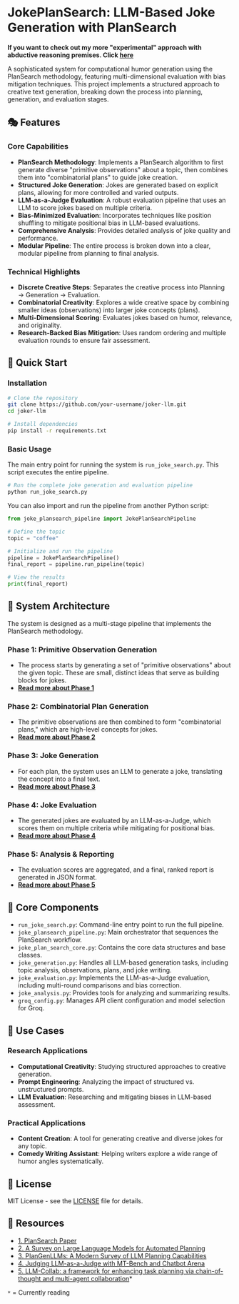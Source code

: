 # JokePlanSearch: LLM-Based Joke Generation with PlanSearch

**If you want to check out my more "experimental" approach with abductive reasoning premises. Click [here](https://github.com/MajorTimberWolf/joker-llm/tree/mtw/feat/abductive-reasoning)**

A sophisticated system for computational humor generation using the PlanSearch methodology, featuring multi-dimensional evaluation with bias mitigation techniques. This project implements a structured approach to creative text generation, breaking down the process into planning, generation, and evaluation stages.

## 🎭 Features

### Core Capabilities
- **PlanSearch Methodology**: Implements a PlanSearch algorithm to first generate diverse "primitive observations" about a topic, then combines them into "combinatorial plans" to guide joke creation.
- **Structured Joke Generation**: Jokes are generated based on explicit plans, allowing for more controlled and varied outputs.
- **LLM-as-a-Judge Evaluation**: A robust evaluation pipeline that uses an LLM to score jokes based on multiple criteria.
- **Bias-Minimized Evaluation**: Incorporates techniques like position shuffling to mitigate positional bias in LLM-based evaluations.
- **Comprehensive Analysis**: Provides detailed analysis of joke quality and performance.
- **Modular Pipeline**: The entire process is broken down into a clear, modular pipeline from planning to final analysis.

### Technical Highlights
- **Discrete Creative Steps**: Separates the creative process into Planning → Generation → Evaluation.
- **Combinatorial Creativity**: Explores a wide creative space by combining smaller ideas (observations) into larger joke concepts (plans).
- **Multi-Dimensional Scoring**: Evaluates jokes based on humor, relevance, and originality.
- **Research-Backed Bias Mitigation**: Uses random ordering and multiple evaluation rounds to ensure fair assessment.

## 🚀 Quick Start

### Installation

```bash
# Clone the repository
git clone https://github.com/your-username/joker-llm.git
cd joker-llm

# Install dependencies
pip install -r requirements.txt
```

### Basic Usage

The main entry point for running the system is `run_joke_search.py`. This script executes the entire pipeline.

```bash
# Run the complete joke generation and evaluation pipeline
python run_joke_search.py
```

You can also import and run the pipeline from another Python script:

```python
from joke_plansearch_pipeline import JokePlanSearchPipeline

# Define the topic
topic = "coffee"

# Initialize and run the pipeline
pipeline = JokePlanSearchPipeline()
final_report = pipeline.run_pipeline(topic)

# View the results
print(final_report)
```

## 📖 System Architecture

The system is designed as a multi-stage pipeline that implements the PlanSearch methodology.

### Phase 1: Primitive Observation Generation
- The process starts by generating a set of "primitive observations" about the given topic. These are small, distinct ideas that serve as building blocks for jokes.
- **[Read more about Phase 1](./phase1_observations.md)**

### Phase 2: Combinatorial Plan Generation
- The primitive observations are then combined to form "combinatorial plans," which are high-level concepts for jokes.
- **[Read more about Phase 2](./phase2_plans.md)**

### Phase 3: Joke Generation
- For each plan, the system uses an LLM to generate a joke, translating the concept into a final text.
- **[Read more about Phase 3](./phase3_generation.md)**

### Phase 4: Joke Evaluation
- The generated jokes are evaluated by an LLM-as-a-Judge, which scores them on multiple criteria while mitigating for positional bias.
- **[Read more about Phase 4](./phase4_evaluation.md)**

### Phase 5: Analysis & Reporting
- The evaluation scores are aggregated, and a final, ranked report is generated in JSON format.
- **[Read more about Phase 5](./phase5_analysis.md)**

## 🔧 Core Components

-   `run_joke_search.py`: Command-line entry point to run the full pipeline.
-   `joke_plansearch_pipeline.py`: Main orchestrator that sequences the PlanSearch workflow.
-   `joke_plan_search_core.py`: Contains the core data structures and base classes.
-   `joke_generation.py`: Handles all LLM-based generation tasks, including topic analysis, observations, plans, and joke writing.
-   `joke_evaluation.py`: Implements the LLM-as-a-Judge evaluation, including multi-round comparisons and bias correction.
-   `joke_analysis.py`: Provides tools for analyzing and summarizing results.
-   `groq_config.py`: Manages API client configuration and model selection for Groq.



## 🎯 Use Cases

### Research Applications
- **Computational Creativity**: Studying structured approaches to creative generation.
- **Prompt Engineering**: Analyzing the impact of structured vs. unstructured prompts.
- **LLM Evaluation**: Researching and mitigating biases in LLM-based assessment.

### Practical Applications
- **Content Creation**: A tool for generating creative and diverse jokes for any topic.
- **Comedy Writing Assistant**: Helping writers explore a wide range of humor angles systematically.

## 📄 License

MIT License - see the [LICENSE](https://github.com/MajorTimberWolf/joker-llm/blob/main/LICENSE) file for details.

## 🔗 Resources 


- [1. PlanSearch Paper](https://arxiv.org/pdf/2409.03733)
- [2. A Survey on Large Language Models for Automated Planning](https://arxiv.org/pdf/2502.12435)
- [3. PlanGenLLMs: A Modern Survey of LLM Planning Capabilities](https://arxiv.org/pdf/2502.11221)
- [4. Judging LLM-as-a-Judge with MT-Bench and Chatbot Arena](https://arxiv.org/abs/2306.05685)
- [5. LLM-Collab: a framework for enhancing task planning via chain-of-thought and multi-agent collaboration](https://www.aimspress.com/article/doi/10.3934/aci.2024019?viewType=HTML)*

`*` = Currently reading
